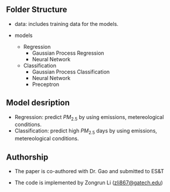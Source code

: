 ## Folder Structure
* data: includes training data for the models.
    
* models
    * Regression
        * Gaussian Process Regression
        * Neural Network
    * Classification
        * Gaussian Process Classification
        * Neural Network
        * Preceptron

## Model desription
* Regression: predict $PM_{2.5}$ by using emissions, metereological conditions.
* Classification: predict high $PM_{2.5}$ days by using emissions, metereological conditions.

## Authorship
* The paper is co-authored with Dr. Gao and submitted to ES&T
  
* The code is implemented by Zongrun Li (zli867@gatech.edu)




